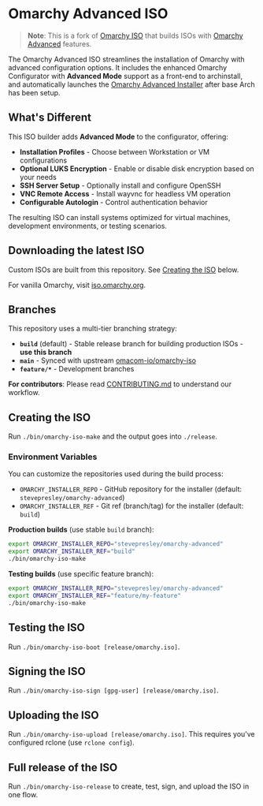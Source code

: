 # Omarchy Advanced ISO

> **Note**: This is a fork of [Omarchy ISO](https://github.com/omacom-io/omarchy-iso) that builds ISOs with [Omarchy Advanced](https://github.com/stevepresley/omarchy-advanced) features.

The Omarchy Advanced ISO streamlines the installation of Omarchy with advanced configuration options. It includes the enhanced Omarchy Configurator with **Advanced Mode** support as a front-end to archinstall, and automatically launches the [Omarchy Advanced Installer](https://github.com/stevepresley/omarchy-advanced) after base Arch has been setup.

## What's Different

This ISO builder adds **Advanced Mode** to the configurator, offering:

- **Installation Profiles** - Choose between Workstation or VM configurations
- **Optional LUKS Encryption** - Enable or disable disk encryption based on your needs
- **SSH Server Setup** - Optionally install and configure OpenSSH
- **VNC Remote Access** - Install wayvnc for headless VM operation
- **Configurable Autologin** - Control authentication behavior

The resulting ISO can install systems optimized for virtual machines, development environments, or testing scenarios.

## Downloading the latest ISO

Custom ISOs are built from this repository. See [Creating the ISO](#creating-the-iso) below.

For vanilla Omarchy, visit [iso.omarchy.org](https://iso.omarchy.org).

## Branches

This repository uses a multi-tier branching strategy:

- **`build`** (default) - Stable release branch for building production ISOs - **use this branch**
- **`main`** - Synced with upstream [omacom-io/omarchy-iso](https://github.com/omacom-io/omarchy-iso)
- **`feature/*`** - Development branches

**For contributors**: Please read [CONTRIBUTING.md](CONTRIBUTING.md) to understand our workflow.

## Creating the ISO

Run `./bin/omarchy-iso-make` and the output goes into `./release`.

### Environment Variables

You can customize the repositories used during the build process:

- `OMARCHY_INSTALLER_REPO` - GitHub repository for the installer (default: `stevepresley/omarchy-advanced`)
- `OMARCHY_INSTALLER_REF` - Git ref (branch/tag) for the installer (default: `build`)

**Production builds** (use stable `build` branch):
```bash
export OMARCHY_INSTALLER_REPO="stevepresley/omarchy-advanced"
export OMARCHY_INSTALLER_REF="build"
./bin/omarchy-iso-make
```

**Testing builds** (use specific feature branch):
```bash
export OMARCHY_INSTALLER_REPO="stevepresley/omarchy-advanced"
export OMARCHY_INSTALLER_REF="feature/my-feature"
./bin/omarchy-iso-make
```

## Testing the ISO

Run `./bin/omarchy-iso-boot [release/omarchy.iso]`.

## Signing the ISO

Run `./bin/omarchy-iso-sign [gpg-user] [release/omarchy.iso]`.

## Uploading the ISO

Run `./bin/omarchy-iso-upload [release/omarchy.iso]`. This requires you've configured rclone (use `rclone config`).

## Full release of the ISO

Run `./bin/omarchy-iso-release` to create, test, sign, and upload the ISO in one flow.
